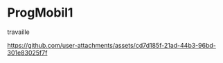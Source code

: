 # ProgMobil1
 travaille


https://github.com/user-attachments/assets/cd7d185f-21ad-44b3-96bd-301e83025f7f

